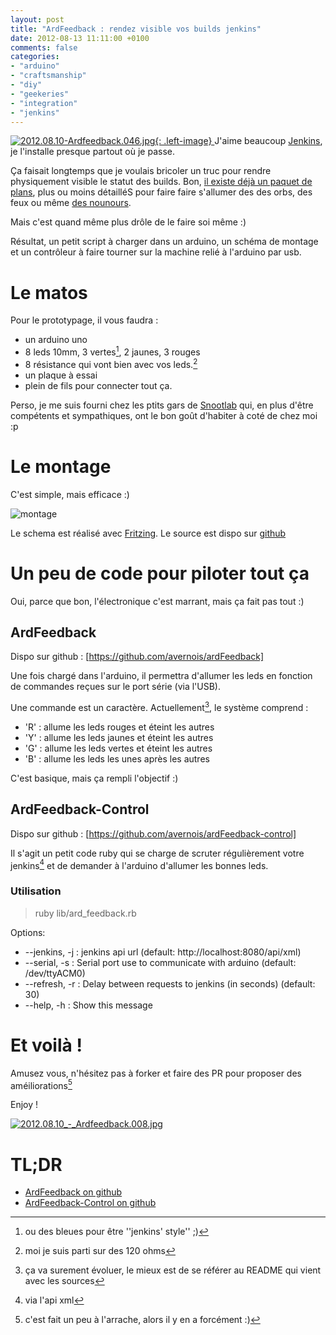 ```yaml
---
layout: post
title: "ArdFeedback : rendez visible vos builds jenkins"
date: 2012-08-13 11:11:00 +0100
comments: false
categories: 
- "arduino"
- "craftsmanship"
- "diy"
- "geekeries"
- "integration"
- "jenkins"
---
```

[![2012.08.10-Ardfeedback.046.jpg](https://blog.crafting-labs.fr/images/ardfeedback/.2012.08.10_-_Ardfeedback.046_s.jpg){: .left-image}
](/images/ardfeedback/2012.08.10_-_Ardfeedback.046.jpg)
J'aime beaucoup [Jenkins](http://www.jenkins-ci.org), je l'installe presque partout où je passe.

Ça faisait longtemps que je voulais bricoler un truc pour rendre physiquement visible le statut des builds.
Bon, [il existe déjà un paquet de plans](https://wiki.jenkins-ci.org/display/JENKINS/Use+Jenkins#UseJenkins-ExtremeFeedback), plus ou moins détailléS pour faire faire s'allumer des des orbs, des feux ou même [des nounours](https://wiki.jenkins-ci.org/pages/viewpage.action?pageId=20250625).

Mais c'est quand même plus drôle de le faire soi même :)


Résultat, un petit script à charger dans un arduino, un schéma de montage et un contrôleur à faire tourner sur la machine relié à l'arduino par usb. 

# Le matos
Pour le prototypage, il vous faudra : 
* un arduino uno
* 8 leds 10mm, 3 vertes[^1], 2 jaunes, 3 rouges
* 8 résistance qui vont bien avec vos leds.[^2]
* un plaque à essai
* plein de fils pour connecter tout ça.

Perso, je me suis fourni chez les ptits gars de [Snootlab](http://www.snootlab.com) qui, en plus d'être compétents et sympathiques, ont le bon goût d'habiter à coté de chez moi :p

# Le montage

C'est simple, mais efficace :)

![montage](https://raw.github.com/avernois/ardFeedback/master/img/ardfeedback_bb.png)

Le schema est réalisé avec [Fritzing](http://fritzing.org). Le source est dispo sur [github](https://github.com/avernois/ardFeedback/tree/master/schema)

# Un peu de code pour piloter tout ça
Oui, parce que bon, l'électronique c'est marrant, mais ça fait pas tout :)

## ArdFeedback

Dispo sur github : [https://github.com/avernois/ardFeedback]

Une fois chargé dans l'arduino, il permettra d'allumer les leds en fonction de commandes reçues sur le port série (via l'USB).

Une commande est un caractère. Actuellement[^3], le système comprend : 
* 'R' : allume les leds rouges et éteint les autres
* 'Y' : allume les leds jaunes et éteint les autres
* 'G' : allume les leds vertes et éteint les autres
* 'B' : allume les leds les unes après les autres

C'est basique, mais ça rempli l'objectif :)

## ArdFeedback-Control

Dispo sur github : [https://github.com/avernois/ardFeedback-control]

Il s'agit un petit code ruby qui se charge de scruter régulièrement votre jenkins[^4] et de demander à l'arduino d'allumer les bonnes leds.

### Utilisation


> ruby lib/ard_feedback.rb

Options:

* --jenkins, -j : jenkins api url (default: http://localhost:8080/api/xml)
* --serial, -s : Serial port use to communicate with arduino (default: /dev/ttyACM0)
* --refresh, -r : Delay between requests to jenkins (in seconds) (default: 30)
*  --help, -h : Show this message

# Et voilà !

Amusez vous, n'hésitez pas à forker et faire des PR pour proposer des améiliorations[^5]

Enjoy !

[![2012.08.10_-_Ardfeedback.008.jpg](https://blog.crafting-labs.fr/images/ardfeedback/.2012.08.10_-_Ardfeedback.008_m.jpg)
](/images/ardfeedback/2012.08.10_-_Ardfeedback.008.jpg)

# TL;DR
* [ArdFeedback on github](https://github.com/avernois/ardFeedback)
* [ArdFeedback-Control on github](https://github.com/avernois/ardFeedback-control)


[^1]: ou des bleues pour être ''jenkins' style'' ;)
[^2]: moi je suis parti sur des 120 ohms
[^3]: ça va surement évoluer, le mieux est de se référer au README qui vient avec les sources
[^4]: via l'api xml
[^5]: c'est fait un peu à l'arrache, alors il y en a forcément :)
